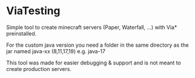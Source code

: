 # ViaTesting
Simple tool to create minecraft servers (Paper, Waterfall, ...) with Via* preinstalled.

For the custom java version you need a folder in the same directory as the jar named java-xx (8,11,17,19) e.g. java-17

This tool was made for easier debugging & support and is not meant to create production servers.
